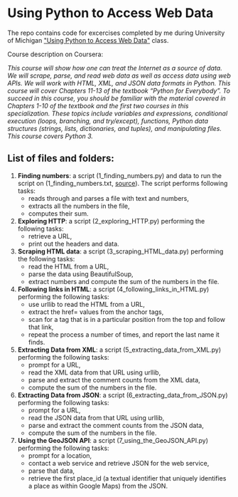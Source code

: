 # Using Python to Access Web Data
The repo contains code for excercises completed by me during University of Michigan ["Using Python to Access Web Data"](https://www.coursera.org/learn/python-network-data?specialization=python) class.

Course description on Coursera:

*This course will show how one can treat the Internet as a source of data.  We will scrape, parse, and read web data as well as access data using web APIs.  We will work with HTML, XML, and JSON data formats in Python.  This course will cover Chapters 11-13 of the textbook “Python for Everybody”. To succeed in this course, you should be familiar with the material covered in Chapters 1-10 of the textbook and the first two courses in this specialization.  These topics include variables and expressions, conditional execution (loops, branching, and try/except), functions, Python data structures (strings, lists, dictionaries, and tuples), and manipulating files.  This course covers Python 3.*

## List of files and folders:

1. **Finding numbers**: a script (1_finding_numbers.py) and data to run the script on (1_finding_numbers.txt, [source](http://py4e-data.dr-chuck.net/)). The script performs following tasks:
   - reads through and parses a file with text and numbers, 
   - extracts all the numbers in the file, 
   - computes their sum. 
2. **Exploring HTTP**: a script (2_exploring_HTTP.py) performing the following tasks:
   -  retrieve a URL,
   -  print out the headers and data.
3. **Scraping HTML data**: a script (3_scraping_HTML_data.py) performing the following tasks:
   - read the HTML from a URL, 
   - parse the data using BeautifulSoup, 
   - extract numbers and compute the sum of the numbers in the file. 
4. **Following links in HTML**: a script (4_following_links_in_HTML.py) performing the following tasks:
   - use urllib to read the HTML from a URL,
   - extract the href= values from the anchor tags, 
   - scan for a tag that is in a particular position from the top and follow that link, 
   - repeat the process a number of times, and report the last name it finds.
5. **Extracting Data from XML**: a script (5_extracting_data_from_XML.py) performing the following tasks:
    - prompt for a URL, 
    - read the XML data from that URL using urllib,
    - parse and extract the comment counts from the XML data, 
    - compute the sum of the numbers in the file. 
6. **Extracting Data from JSON**: a script (6_extracting_data_from_JSON.py) performing the following tasks:
    - prompt for a URL, 
    - read the JSON data from that URL using urllib,
    - parse and extract the comment counts from the JSON data, 
    - compute the sum of the numbers in the file.
7. **Using the GeoJSON API**: a script (7_using_the_GeoJSON_API.py) performing the following tasks:
    - prompt for a location, 
    - contact a web service and retrieve JSON for the web service, 
    - parse that data, 
    - retrieve the first place_id (a textual identifier that uniquely identifies a place as within Google Maps) from the JSON.  
